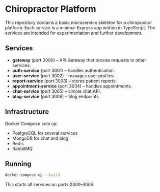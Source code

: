 # Chiropractor Platform

This repository contains a basic microservice skeleton for a chiropractor platform.
Each service is a minimal Express app written in TypeScript. The services are intended
for experimentation and further development.

## Services
- **gateway** (port 3000) – API Gateway that proxies requests to other services.
- **auth-service** (port 3001) – handles authentication.
- **user-service** (port 3002) – manages user profiles.
- **report-service** (port 3003) – stores patient reports.
- **appointment-service** (port 3004) – handles appointments.
- **chat-service** (port 3005) – simple chat API.
- **blog-service** (port 3006) – blog endpoints.

## Infrastructure
Docker Compose sets up:
- PostgreSQL for several services
- MongoDB for chat and blog
- Redis
- RabbitMQ

## Running
```bash
docker-compose up --build
```
This starts all services on ports 3000–3006.
